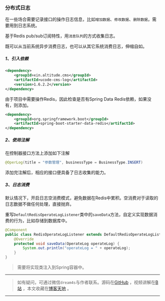 ### 分布式日志
在一些场合需要记录接口的操作日志信息，比如`增加数据`、`修改数据`、`删除数据`，需要用到日志系统。

基于Redis pub/sub订阅特性，用`消息队列`的方式收集日志。

既可以从当前系统异步消费日志，也可以从其它系统消费日志，伸缩自如。
##### 1、引入依赖
```xml
<dependency>
    <groupId>xin.altitude.cms</groupId>
    <artifactId>ucode-cms-log</artifactId>
    <version>1.6.2.2</version>
</dependency>
```

由于项目中需要操作Redis，因此检查是否有Spring Data Redis依赖，如果没有，则添加。
```xml
<dependency>
    <groupId>org.springframework.boot</groupId>
    <artifactId>spring-boot-starter-data-redis</artifactId>
</dependency>
```
##### 2、使用注解

在控制器接口方法上添加如下注解
```java
@OperLog(title = "参数管理", businessType = BusinessType.INSERT)
```

添加完注解后，相应的接口便具备了日志收集的能力。

##### 3、日志消费
默认情况下，开启日志空消费模式，避免数据在Redis中累积。空消费对于读取的日志数据不做任何处理，直接抛弃。

重写`DefaultRedisOperateLogListener`类中的`saveData`方法，自定义实现数据消费的行为，比如存储到数据库中。

```java
@Component
public class RedisOperateLogListener extends DefaultRedisOperateLogListener {
    @Override
    protected void saveData(OperateLog operateLog) {
        System.out.println("operateLog = " + operateLog);
    }
}
```
> 需要将实现类注入到Spring容器中。




---
> 如有疑问，可通过微信`dream4s`与作者联系。源码在[GitHub](https://gitee.com/decsa) ，视频讲解在[B站](https://space.bilibili.com/1936685014) ，本文收藏在[博客天地](http://www.altitude.xin) 。
---

